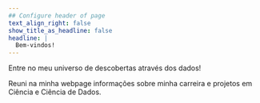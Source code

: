 ```yaml
---
## Configure header of page
text_align_right: false
show_title_as_headline: false
headline: | 
  Bem-vindos!
---
```


<!-- this is a subheadline -->
Entre no meu universo de descobertas através dos dados!  

Reuni na minha webpage informações sobre minha carreira e projetos em Ciência e Ciência de Dados. 
